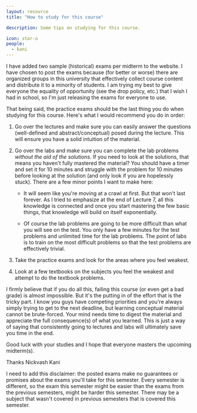 ```yaml
---
layout: resource
title: "How to study for this course"

description: Some tips on studying for this course. 

icon: star-o
people:
  - kani
---
```


I have added two sample (historical) exams per midterm to the website. I have chosen to post the exams because (for better or worse) there are organized groups in this university that effectively collect course content and distribute it to a minority of students. I am trying my best to give everyone the equality of opportunity (see the drop policy, etc.) that I wish I had in school, so I'm just releasing the exams for everyone to use. 

That being said, the practice exams should be the last thing you do when studying for this course. Here's what I would recommend you do in order: 

1. Go over the lectures and make sure you can easily answer the questions (well-defined and abstract/conceptual) posed during the lecture. This will ensure you have a solid intuition of the material. 

2. Go over the labs and make sure you can complete the lab problems *without the aid of the solutions*. If you need to look at the solutions, that means you haven't fully mastered the material? You should have a timer and set it for 10 minutes and struggle with the problem for 10 minutes before looking at the solution (and only look if you are hopelessly stuck). There are a few minor points I want to make here:

    * It will seem like you're moving at a crawl at first. But that won't last forever. As I tried to emphasize at the end of Lecture 7, all this knowledge is connected and once you start mastering the few basic things, that knowledge will build on itself exponentially. 

    * Of course the lab problems are going to be more difficult than what you will see on the test. You only have a few minutes for the test problems and unlimited time for the lab problems. The point of labs is to train on the most difficult problems so that the test problems are effectively trivial. 

3. Take the practice exams and look for the areas where you feel weakest.

4. Look at a few textbooks on the subjects you feel the weakest and attempt to do the textbook problems.


I firmly believe that if you do all this, failing this course (or even get a bad grade) is almost impossible. But it's the putting in of the effort that is the tricky part. I know you guys have competing priorities and you're always simply trying to get to the next deadline, but learning conceptual material cannot be brute-forced. Your mind needs time to digest the material and appreciate the full consequence(s) of what you learned. This is just a way of saying that consistently going to lectures and labs will ultimately save you time in the end. 

Good luck with your studies and I hope that everyone masters the upcoming midterm(s).

Thanks
Nickvash Kani

I need to add this disclaimer: the posted exams make no guarantees or promises about the exams you'll take for this semester. Every semester is different, so the exam this semester might be easier than the exams from the previous semesters, might be harder this semester. There may be a subject that wasn't covered in previous semesters that is covered this semester.  